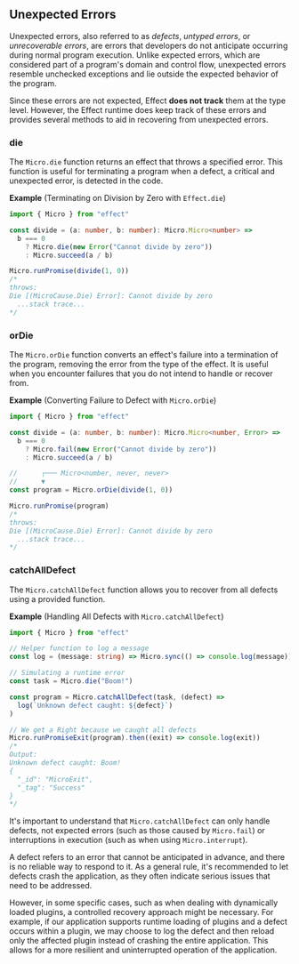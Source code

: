 ## Unexpected Errors

Unexpected errors, also referred to as _defects_, _untyped errors_, or _unrecoverable errors_, are errors that developers
do not anticipate occurring during normal program execution.
Unlike expected errors, which are considered part of a program's domain and control flow,
unexpected errors resemble unchecked exceptions and lie outside the expected behavior of the program.

Since these errors are not expected, Effect **does not track** them at the type level.
However, the Effect runtime does keep track of these errors and provides several methods to aid in recovering from unexpected errors.

### die

The `Micro.die` function returns an effect that throws a specified error. This function is useful for terminating a program when a defect, a critical and unexpected error, is detected in the code.

**Example** (Terminating on Division by Zero with `Effect.die`)

```ts twoslash
import { Micro } from "effect"

const divide = (a: number, b: number): Micro.Micro<number> =>
  b === 0
    ? Micro.die(new Error("Cannot divide by zero"))
    : Micro.succeed(a / b)

Micro.runPromise(divide(1, 0))
/*
throws:
Die [(MicroCause.Die) Error]: Cannot divide by zero
  ...stack trace...
*/
```

### orDie

The `Micro.orDie` function converts an effect's failure into a termination of the program, removing the error from the type of the effect. It is useful when you encounter failures that you do not intend to handle or recover from.

**Example** (Converting Failure to Defect with `Micro.orDie`)

```ts twoslash
import { Micro } from "effect"

const divide = (a: number, b: number): Micro.Micro<number, Error> =>
  b === 0
    ? Micro.fail(new Error("Cannot divide by zero"))
    : Micro.succeed(a / b)

//      ┌─── Micro<number, never, never>
//      ▼
const program = Micro.orDie(divide(1, 0))

Micro.runPromise(program)
/*
throws:
Die [(MicroCause.Die) Error]: Cannot divide by zero
  ...stack trace...
*/
```

### catchAllDefect

The `Micro.catchAllDefect` function allows you to recover from all defects using a provided function.

**Example** (Handling All Defects with `Micro.catchAllDefect`)

```ts twoslash
import { Micro } from "effect"

// Helper function to log a message
const log = (message: string) => Micro.sync(() => console.log(message))

// Simulating a runtime error
const task = Micro.die("Boom!")

const program = Micro.catchAllDefect(task, (defect) =>
  log(`Unknown defect caught: ${defect}`)
)

// We get a Right because we caught all defects
Micro.runPromiseExit(program).then((exit) => console.log(exit))
/*
Output:
Unknown defect caught: Boom!
{
  "_id": "MicroExit",
  "_tag": "Success"
}
*/
```

It's important to understand that `Micro.catchAllDefect` can only handle defects, not expected errors (such as those caused by `Micro.fail`) or interruptions in execution (such as when using `Micro.interrupt`).

A defect refers to an error that cannot be anticipated in advance, and there is no reliable way to respond to it. As a general rule, it's recommended to let defects crash the application, as they often indicate serious issues that need to be addressed.

However, in some specific cases, such as when dealing with dynamically loaded plugins, a controlled recovery approach might be necessary. For example, if our application supports runtime loading of plugins and a defect occurs within a plugin, we may choose to log the defect and then reload only the affected plugin instead of crashing the entire application. This allows for a more resilient and uninterrupted operation of the application.
